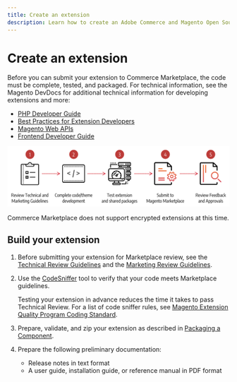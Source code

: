 ```yaml
---
title: Create an extension
description: Learn how to create an Adobe Commerce and Magento Open Source extension listing in the marketplace.
---
```


# Create an extension

Before you can submit your extension to Commerce Marketplace, the code must be complete, tested, and packaged. For technical information, see the Magento DevDocs for additional technical information for developing extensions and more:

-  [PHP Developer Guide](https://developer.adobe.com/commerce/php/development/)
-  [Best Practices for Extension Developers](https://developer.adobe.com/commerce/php/best-practices/)
-  [Magento Web APIs](https://developer.adobe.com/commerce/webapi/get-started/)
-  [Frontend Developer Guide](https://developer.adobe.com/commerce/frontend-core/guide/)

![](_images/extension-prep.png)

<InlineAlert variant="info" slots="text"/>

Commerce Marketplace does not support encrypted extensions at this time.

## Build your extension

1. Before submitting your extension for Marketplace review, see the [Technical Review Guidelines](technical-review-guidelines.md) and the [Marketing Review Guidelines](marketing-review-guidelines.md).

1. Use the [CodeSniffer](https://github.com/squizlabs/PHP_CodeSniffer) tool to verify that your code meets Marketplace guidelines.

   Testing your extension in advance reduces the time it takes to pass Technical Review. For a list of code sniffer rules, see [Magento Extension Quality Program Coding Standard](https://github.com/magento/marketplace-eqp).

1. Prepare, validate, and zip your extension as described in [Packaging a Component](https://developer.adobe.com/commerce/php/development/package/component/).

1. Prepare the following preliminary documentation:

   -  Release notes in text format
   -  A user guide, installation guide, or reference manual in PDF format

